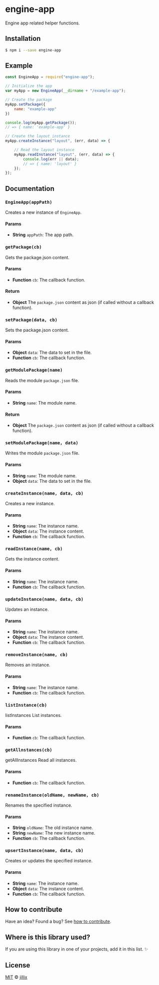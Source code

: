 # engine-app

Engine app related helper functions.

## Installation

```sh
$ npm i --save engine-app
```

## Example

```js
const EngineApp = require("engine-app");

// Initialize the app
var myApp = new EngineApp(__dirname + "/example-app");

// Create the package
myApp.setPackage({
    name: "example-app"
})

console.log(myApp.getPackage());
// => { name: 'example-app' }

// Create the layout instance
myApp.createInstance("layout", (err, data) => {

    // Read the layout instance
    myApp.readInstance("layout", (err, data) => {
        console.log(err || data);
        // => { name: 'layout' }
    });
});
```

## Documentation

### `EngineApp(appPath)`
Creates a new instance of `EngineApp`.

#### Params
- **String** `appPath`: The app path.

### `getPackage(cb)`
Gets the package.json content.

#### Params
- **Function** `cb`: The callback function.

#### Return
- **Object** The `package.json` content as json (if called without a callback function).

### `setPackage(data, cb)`
Sets the package.json content.

#### Params
- **Object** `data`: The data to set in the file.
- **Function** `cb`: The callback function.

### `getModulePackage(name)`
Reads the module `package.json` file.

#### Params
- **String** `name`: The module name.

#### Return
- **Object** The `package.json` content as json (if called without a callback function).

### `setModulePackage(name, data)`
Writes the module `package.json` file.

#### Params
- **String** `name`: The module name.
- **Object** `data`: The data to set in the file.

### `createInstance(name, data, cb)`
Creates a new instance.

#### Params
- **String** `name`: The instance name.
- **Object** `data`: The instance content.
- **Function** `cb`: The callback function.

### `readInstance(name, cb)`
Gets the instance content.

#### Params
- **String** `name`: The instance name.
- **Function** `cb`: The callback function.

### `updateInstance(name, data, cb)`
Updates an instance.

#### Params
- **String** `name`: The instance name.
- **Object** `data`: The instance content.
- **Function** `cb`: The callback function.

### `removeInstance(name, cb)`
Removes an instance.

#### Params
- **String** `name`: The instance name.
- **Function** `cb`: The callback function.

### `listInstance(cb)`
listInstances
List instances.

#### Params
- **Function** `cb`: The callback function.

### `getAllnstances(cb)`
getAllInstances
Read all instances.

#### Params
- **Function** `cb`: The callback function.

### `renameInstance(oldName, newName, cb)`
Renames the specified instance.

#### Params
- **String** `oldName`: The old instance name.
- **String** `newName`: The new instance name.
- **Function** `cb`: The callback function.

### `upsertInstance(name, data, cb)`
Creates or updates the specified instance.

#### Params
- **String** `name`: The instance name.
- **Object** `data`: The instance content.
- **Function** `cb`: The callback function.

## How to contribute
Have an idea? Found a bug? See [how to contribute][contributing].

## Where is this library used?
If you are using this library in one of your projects, add it in this list. :sparkles:

## License

[MIT][license] © [jillix][website]

[license]: http://showalicense.com/?fullname=jillix%20%3Ccontact%40jillix.com%3E%20(http%3A%2F%2Fjillix.com)&year=2015#license-mit
[website]: http://jillix.com
[contributing]: /CONTRIBUTING.md
[docs]: /DOCUMENTATION.md